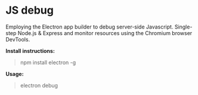 JS debug
========

Employing the Electron app builder to debug server-side Javascript. Single-step Node.js & Express and monitor resources using the Chromium browser DevTools.

**Install instructions:**
> npm install electron -g

**Usage:**
> electron debug *<script>*

**Example:**
> electron debug index.js

**Browse:**
* http://localhost/code
* http://localhost/git

